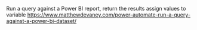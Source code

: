 Run a query against a Power BI report, return the results assign values to variable
https://www.matthewdevaney.com/power-automate-run-a-query-against-a-power-bi-dataset/
